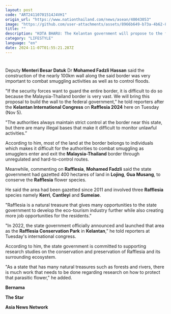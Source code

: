 ```yaml
---
layout: post
code: "ART24110701514J4VH1"
origin_url: "https://www.nationthailand.com/news/asean/40043053"
image: "https://github.com/user-attachments/assets/8966b649-b73a-4b62-8d36-029a52db07fc"
title: ""
description: "KOTA BHARU: The Kelantan government will propose to the federal government to build a wall along the Malaysia-Thailand border near the state."
category: "LIFESTYLE"
language: "en"
date: 2024-11-07T01:55:21.287Z
---
```


# 









Deputy **Menteri Besar Datuk** Dr **Mohamed Fadzli Hassan** said the construction of the nearly 100km wall along the said border was very important to combat smuggling activities as well as to control floods.

"If the security forces want to guard the entire border, it is difficult to do so because the Malaysia-Thailand border is very vast. We will bring this proposal to build the wall to the federal government,” he told reporters after the **Kelantan International Congress** on **Rafflesia 2024** here on Tuesday (Nov 5).

"The authorities always maintain strict control at the border near this state, but there are many illegal bases that make it difficult to monitor unlawful activities.”

According to him, most of the land at the border belongs to individuals which makes it difficult for the authorities to combat smuggling as smugglers enter and exit the **Malaysia-Thailand** border through unregulated and hard-to-control routes.

Meanwhile, commenting on **Rafflesia**, **Mohamed Fadzli** said the state government had gazetted 400 hectares of land in **Lojing**, **Gua Musang**, to conserve the **Rafflesia** flower species.

He said the area had been gazetted since 2011 and involved three **Rafflesia** species namely **Kerri**, **Cantleyi** and **Sumeiae**.

"Rafflesia is a natural treasure that gives many opportunities to the state government to develop the eco-tourism industry further while also creating more job opportunities for the residents."

"In 2022, the state government officially announced and launched that area as the **Rafflesia Conservation Park** in **Kelantan**,” he told reporters at Tuesday's international congress.

According to him, the state government is committed to supporting research studies on the conservation and preservation of Rafflesia and its surrounding ecosystem.

"As a state that has many natural treasures such as forests and rivers, there is much work that needs to be done regarding research on how to protect that parasitic flower," he added.

**Bernama**

**The Star**

**Asia News Network**